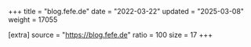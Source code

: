 +++
title = "blog.fefe.de"
date = "2022-03-22"
updated = "2025-03-08"
weight = 17055

[extra]
source = "https://blog.fefe.de"
ratio = 100
size = 17
+++
